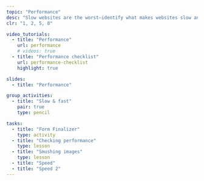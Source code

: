 ```yaml
---
topic: "Performance"
desc: "Slow websites are the worst—identify what makes websites slow and how to fix the problems."
clr: "1, 2, 5, 8"

video_tutorials:
  - title: "Performance"
    url: performance
    # videos: true
  - title: "Performance checklist"
    url: performance-checklist
    highlight: true

slides:
  - title: "Performance"

group_activities:
  - title: "Slow & fast"
    pair: true
    type: pencil

tasks:
  - title: "Form Finalizer"
    type: activity
  - title: "Checking performance"
    type: lesson
  - title: "Smushing images"
    type: lesson
  - title: "Speed"
  - title: "Speed 2"
---
```

